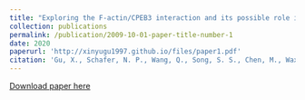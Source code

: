```yaml
---
title: "Exploring the F-actin/CPEB3 interaction and its possible role in the molecular mechanism of long-term memory"
collection: publications
permalink: /publication/2009-10-01-paper-title-number-1
date: 2020
paperurl: 'http://xinyugu1997.github.io/files/paper1.pdf'
citation: 'Gu, X., Schafer, N. P., Wang, Q., Song, S. S., Chen, M., Waxham, M. N., & Wolynes, P. G. (2020). Proceedings of the National Academy of Sciences, 117(36), 22128-22134.'
---
```

[Download paper here](http://xinyugu1997.github.io/files/paper1.pdf)

